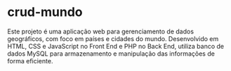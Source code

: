 # crud-mundo
Este projeto é uma aplicação web para gerenciamento de dados geográficos, com foco em países e cidades do mundo. Desenvolvido em HTML, CSS e JavaScript no Front End e PHP no Back End, utiliza banco de dados MySQL para armazenamento e manipulação das informações de forma eficiente.
